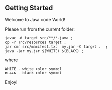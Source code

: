 ## Getting Started

Welcome to Java code World!

Please run from the current folder:

``` 
javac -d target src/**/*.java ;
cp -r src/resources target ;
jar cmf src/manifest.txt  my.jar -C target .  ;
java -jar my.jar $(WHITE) $(BLACK) ;
```

where 
```
WHITE - white color symbol
BLACK - black color symbol
```

Enjoy!
